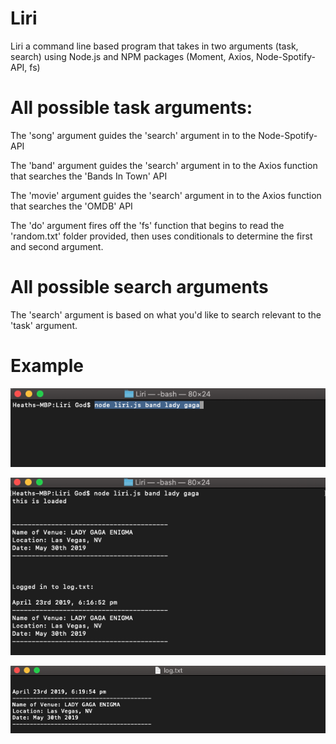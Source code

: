 # Liri

Liri a command line based program that takes in two arguments (task, search) using Node.js and NPM packages (Moment, Axios, Node-Spotify-API, fs)

# **All possible task arguments:**

The 'song' argument guides the 'search' argument in to the Node-Spotify-API 

The 'band' argument guides the 'search' argument in to the Axios function that searches the 'Bands In Town' API

The 'movie' argument guides the 'search' argument in to the Axios function that searches the 'OMDB' API

The 'do' argument fires off the 'fs' function that begins to read the 'random.txt' folder provided, then uses conditionals to determine the first and second argument.


# **All possible search arguments**

The 'search' argument is based on what you'd like to search relevant to the 'task' argument.


# **Example**

![Example 1](./assets/imgs/liriex1.png "Command typed out with proper arguments")


![Example 2](./assets/imgs/liriex2.png "Command ran without errors")


![Example 3](./assets/imgs/liriex3.png "Inside of the log.txt file")


